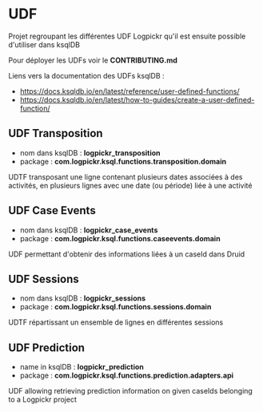 # UDF

Projet regroupant les différentes UDF Logpickr qu'il est ensuite possible d'utiliser dans ksqlDB

Pour déployer les UDFs voir le **CONTRIBUTING.md** 

Liens vers la documentation des UDFs ksqlDB :

* https://docs.ksqldb.io/en/latest/reference/user-defined-functions/
* https://docs.ksqldb.io/en/latest/how-to-guides/create-a-user-defined-function/

## UDF Transposition

* nom dans ksqlDB : **logpickr_transposition**
* package : **com.logpickr.ksql.functions.transposition.domain**

UDTF transposant une ligne contenant plusieurs dates associées à des activités, en plusieurs lignes avec une date (ou période) liée à une activité

## UDF Case Events

* nom dans ksqlDB : **logpickr_case_events**
* package : **com.logpickr.ksql.functions.caseevents.domain**

UDF permettant d'obtenir des informations liées à un caseId dans Druid

## UDF Sessions

* nom dans ksqlDB : **logpickr_sessions**
* package : **com.logpickr.ksql.functions.sessions.domain**

UDTF répartissant un ensemble de lignes en différentes sessions

## UDF Prediction

* name in ksqlDB : **logpickr_prediction**
* package : **com.logpickr.ksql.functions.prediction.adapters.api**
  
UDF allowing retrieving prediction information on given caseIds belonging to a Logpickr project
